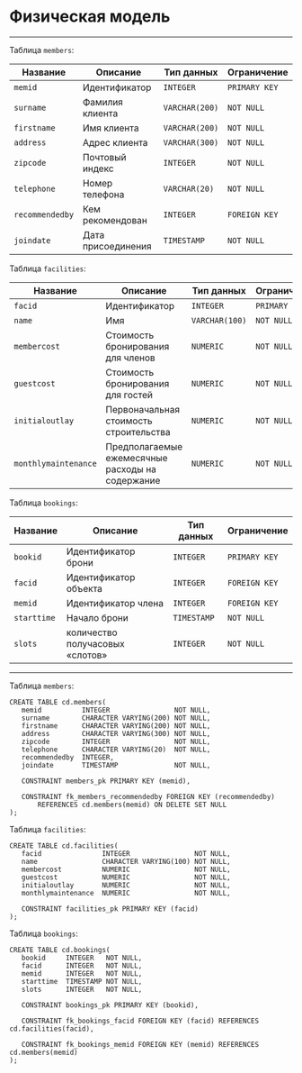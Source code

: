 # Физическая модель

---

Таблица `members`:

| Название        | Описание           | Тип данных     | Ограничение   |
|-----------------|--------------------|----------------|---------------|
| `memid`         | Идентификатор      | `INTEGER`      | `PRIMARY KEY` |
| `surname`       | Фамилия клиента    | `VARCHAR(200)` | `NOT NULL`    |
| `firstname`     | Имя клиента        | `VARCHAR(200)` | `NOT NULL`    |
| `address`       | Адрес клиента      | `VARCHAR(300)` | `NOT NULL`    |
| `zipcode`       | Почтовый индекс    | `INTEGER`      | `NOT NULL`    |
| `telephone`     | Номер телефона     | `VARCHAR(20)`  | `NOT NULL`    |
| `recommendedby` | Кем рекомендован   | `INTEGER`      | `FOREIGN KEY` |
| `joindate`      | Дата присоединения | `TIMESTAMP`    | `NOT NULL`    |

Таблица `facilities`:

| Название             | Описание                                         | Тип данных     | Ограничение   |
|----------------------|--------------------------------------------------|----------------|---------------|
| `facid`              | Идентификатор                                    | `INTEGER`      | `PRIMARY KEY` |
| `name`               | Имя                                              | `VARCHAR(100)` | `NOT NULL`    |
| `membercost`         | Стоимость бронирования для членов                | `NUMERIC`      | `NOT NULL`    |
| `guestcost`          | Стоимость бронирования для гостей                | `NUMERIC`      | `NOT NULL`    |
| `initialoutlay`      | Первоначальная стоимость строительства           | `NUMERIC`      | `NOT NULL`    |
| `monthlymaintenance` | Предполагаемые ежемесячные расходы на содержание | `NUMERIC`      | `NOT NULL`    |

Таблица `bookings`:

| Название    | Описание                        | Тип данных  | Ограничение   |
|-------------|---------------------------------|-------------|---------------|
| `bookid`    | Идентификатор брони             | `INTEGER`   | `PRIMARY KEY` |
| `facid`     | Идентификатор объекта           | `INTEGER`   | `FOREIGN KEY` |
| `memid`     | Идентификатор члена             | `INTEGER`   | `FOREIGN KEY` |
| `starttime` | Начало брони                    | `TIMESTAMP` | `NOT NULL`    |
| `slots`     | количество получасовых «слотов» | `INTEGER`   | `NOT NULL`    |

---
Таблица `members`:
```postgresql
CREATE TABLE cd.members(
   memid          INTEGER                NOT NULL,
   surname        CHARACTER VARYING(200) NOT NULL,
   firstname      CHARACTER VARYING(200) NOT NULL,
   address        CHARACTER VARYING(300) NOT NULL,
   zipcode        INTEGER                NOT NULL,
   telephone      CHARACTER VARYING(20)  NOT NULL,
   recommendedby  INTEGER,
   joindate       TIMESTAMP              NOT NULL,

   CONSTRAINT members_pk PRIMARY KEY (memid),

   CONSTRAINT fk_members_recommendedby FOREIGN KEY (recommendedby)
       REFERENCES cd.members(memid) ON DELETE SET NULL
);
```
Таблица `facilities`:
```postgresql
CREATE TABLE cd.facilities(
   facid               INTEGER                NOT NULL, 
   name                CHARACTER VARYING(100) NOT NULL, 
   membercost          NUMERIC                NOT NULL, 
   guestcost           NUMERIC                NOT NULL, 
   initialoutlay       NUMERIC                NOT NULL, 
   monthlymaintenance  NUMERIC                NOT NULL, 
   
   CONSTRAINT facilities_pk PRIMARY KEY (facid)
);
```
Таблица `bookings`:
```postgresql
CREATE TABLE cd.bookings(
   bookid     INTEGER   NOT NULL, 
   facid      INTEGER   NOT NULL, 
   memid      INTEGER   NOT NULL, 
   starttime  TIMESTAMP NOT NULL,
   slots      INTEGER   NOT NULL,
   
   CONSTRAINT bookings_pk PRIMARY KEY (bookid),
   
   CONSTRAINT fk_bookings_facid FOREIGN KEY (facid) REFERENCES cd.facilities(facid),
   
   CONSTRAINT fk_bookings_memid FOREIGN KEY (memid) REFERENCES cd.members(memid)
);
```
